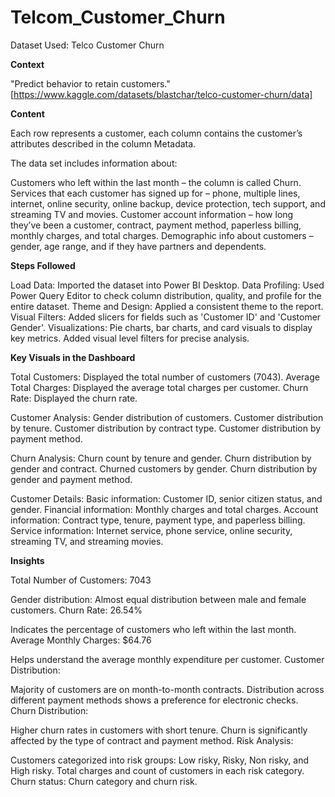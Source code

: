 # Telcom_Customer_Churn

Dataset Used: Telco Customer Churn

**Context**

"Predict behavior to retain customers." [https://www.kaggle.com/datasets/blastchar/telco-customer-churn/data]

**Content**

Each row represents a customer, each column contains the customer’s attributes described in the column Metadata.

The data set includes information about:

Customers who left within the last month – the column is called Churn.
Services that each customer has signed up for – phone, multiple lines, internet, online security, online backup, device protection, tech support, and streaming TV and movies.
Customer account information – how long they’ve been a customer, contract, payment method, paperless billing, monthly charges, and total charges.
Demographic info about customers – gender, age range, and if they have partners and dependents.

**Steps Followed**

Load Data: Imported the dataset into Power BI Desktop.
Data Profiling: Used Power Query Editor to check column distribution, quality, and profile for the entire dataset.
Theme and Design: Applied a consistent theme to the report.
Visual Filters: Added slicers for fields such as 'Customer ID' and 'Customer Gender'.
Visualizations:
Pie charts, bar charts, and card visuals to display key metrics.
Added visual level filters for precise analysis.

**Key Visuals in the Dashboard**

Total Customers: Displayed the total number of customers (7043).
Average Total Charges: Displayed the average total charges per customer.
Churn Rate: Displayed the churn rate.

Customer Analysis:
Gender distribution of customers.
Customer distribution by tenure.
Customer distribution by contract type.
Customer distribution by payment method.

Churn Analysis:
Churn count by tenure and gender.
Churn distribution by gender and contract.
Churned customers by gender.
Churn distribution by gender and payment method.

Customer Details:
Basic information: Customer ID, senior citizen status, and gender.
Financial information: Monthly charges and total charges.
Account information: Contract type, tenure, payment type, and paperless billing.
Service information: Internet service, phone service, online security, streaming TV, and streaming movies.

**Insights**

Total Number of Customers: 7043

Gender distribution: Almost equal distribution between male and female customers.
Churn Rate: 26.54%

Indicates the percentage of customers who left within the last month.
Average Monthly Charges: $64.76

Helps understand the average monthly expenditure per customer.
Customer Distribution:

Majority of customers are on month-to-month contracts.
Distribution across different payment methods shows a preference for electronic checks.
Churn Distribution:

Higher churn rates in customers with short tenure.
Churn is significantly affected by the type of contract and payment method.
Risk Analysis:

Customers categorized into risk groups: Low risky, Risky, Non risky, and High risky.
Total charges and count of customers in each risk category.
Churn status: Churn category and churn risk.
